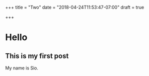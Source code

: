 +++
title = "Two"
date = "2018-04-24T11:53:47-07:00"
draft = true

+++
# Hello

## This is my first post

My name is Sio.


